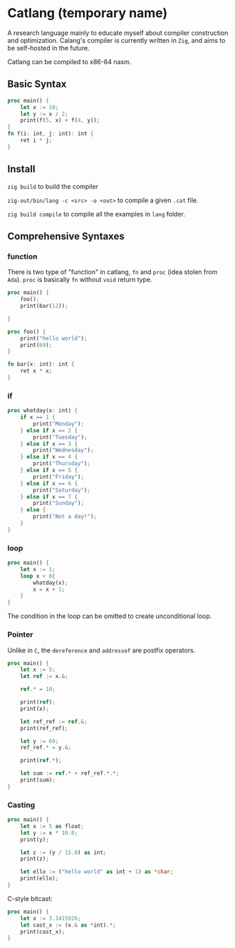 # Catlang (temporary name)
A research language mainly to educate myself about compiler construction and optimization.
Calang's compiler is currently written in `Zig`, and aims to be self-hosted in the future.

Catlang can be compiled to x86-64 nasm.

## Basic Syntax
```rust
proc main() {
    let x := 10;
    let y := x / 2;
    print(f(5, x) + f(4, y));
}
fn f(i: int, j: int): int {
    ret i * j;
}
```

## Install
`zig build` to build the compiler

`zig-out/bin/lang -c <src> -o <out>` to compile a given `.cat` file.

`zig build compile` to compile all the examples in `lang` folder.

## Comprehensive Syntaxes
### function
There is two type of "function" in catlang, `fn` and `proc` (idea stolen from `Ada`). `proc` is basically `fn` without `void` return type.
```rust
proc main() {
    foo();
    print(bar(12));

}

proc foo() {
    print("hello world");
    print(69);
}

fn bar(x: int): int {
    ret x * x;
}
```
### if
```rust
proc whatday(x: int) {
    if x == 1 {
        print("Monday");
    } else if x == 2 {
        print("Tuesday");
    } else if x == 3 {
        print("Wednesday");
    } else if x == 4 {
        print("Thursday");
    } else if x == 5 {
        print("Friday");
    } else if x == 6 {
        print("Saturday");
    } else if x == 7 {
        print("Sunday");
    } else {
        print("Not a day!");
    }
}

```
### loop
```rust
proc main() {
    let x := 1;
    loop x < 8{
        whatday(x);
        x = x + 1;
    }
}
```
The condition in the loop can be omitted to create unconditional loop.

### Pointer
Unlike in `C`, the `dereference` and `addressof` are postfix operators.
```rust
proc main() {
    let x := 5;
    let ref := x.&;

    ref.* = 10;

    print(ref);
    print(x);

    let ref_ref := ref.&;
    print(ref_ref);

    let y := 69;
    ref_ref.* = y.&;

    print(ref.*);

    let sum := ref.* + ref_ref.*.*;
    print(sum);
}
```

### Casting
```rust
proc main() {
    let x := 5 as float;
    let y := x * 10.0;
    print(y);

    let z := (y / 15.0) as int;
    print(z);

    let ello := ("hello world" as int + 1) as *char;
    print(ello);
}
```
C-style bitcast:
```rust
proc main() {
    let x := 3.1415926;
    let cast_x := (x.& as *int).*;
    print(cast_x);
}
```
